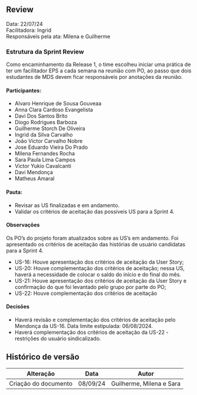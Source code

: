## Review

Data: 22/07/24  
Facilitadora: Ingrid  
Responsáveis pela ata: Milena e Guilherme

### Estrutura da Sprint Review

Como encaminhamento da Release 1, o time escolheu iniciar uma prática de ter um facilitador EPS a cada semana na reunião com PO, ao passo que dois estudantes de MDS devem ficar responsáveis por anotações da reunião.

#### Participantes:

- Alvaro Henrique de Sousa Gouveaa
- Anna Clara Cardoso Evangelista
- Davi Dos Santos Brito
- Diogo Rodrigues Barboza
- Guilherme Storch De Oliveira
- Ingrid da Silva Carvalho
- João Victor Carvalho Nobre
- Jose Eduardo Vieira Do Prado
- Milena Fernandes Rocha
- Sara Paula Lima Campos
- Victor Yukio Cavalcanti
- Davi Mendonça
- Matheus Amaral

#### Pauta:

- Revisar as US finalizadas e em andamento.
- Validar os critérios de aceitação das possíveis US para a Sprint 4.

#### Observações

Os PO’s do projeto foram atualizados sobre as US’s em andamento. Foi apresentado os critérios de aceitação das histórias de usuário candidatas para a Sprint 4.

- US-16: Houve apresentação dos critérios de aceitação da User Story;
- US-20: Houve complementação dos critérios de aceitação; nessa US, haverá a necessidade de colocar o saldo do início e do final do mês.
- US-21: Houve apresentação dos critérios de aceitação da User Story e confirmação do que foi levantado pelo grupo por parte do PO;
- US-22: Houve complementação dos critérios de aceitação

#### Decisões

- Haverá revisão e complementação dos critérios de aceitação pelo Mendonça da US-16. Data limite estipulada: 06/08/2024.
- Haverá complementação dos critérios de aceitação da US-22 - restrições do usuário sindicalizado.

## Histórico de versão

| Alteração            | Data     | Autor                    |
| -------------------- | -------- | ------------------------ |
| Criação do documento | 08/09/24 | Guilherme, Milena e Sara |
